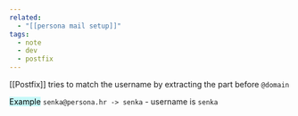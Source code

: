 ```yaml
---
related:
  - "[[persona mail setup]]"
tags:
  - note
  - dev
  - postfix
---
```

[[Postfix]] tries to match the username by extracting the part before `@domain`

<mark style="background: #ABF7F7A6;">Example</mark>
`senka@persona.hr -> senka` - username is `senka`
